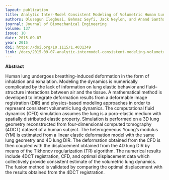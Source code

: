 ```yaml
---
layout: publication
title: Analytic Inter-Model Consistent Modeling of Volumetric Human Lung Dynamics
authors: Olusegun Ilegbusi, Behnaz Seyfi, Jack Neylon, and Anand Santhanam
journal: Journal of Biomechanical Engineering
volume: 137
issue: 10
date: 2015-09-07
year: 2015
doi: https://doi.org/10.1115/1.4031349
link: /docs/2015-09-07-analytic-intermodel-consistent-modeling-volumetric-human-lung-dynamics.pdf
---
```

**Abstract**

Human lung undergoes breathing-induced deformation in the form of inhalation and exhalation. Modeling the dynamics is numerically complicated by the lack of information on lung elastic behavior and fluid–structure interactions between air and the tissue. A mathematical method is developed to integrate deformation results from a deformable image registration (DIR) and physics-based modeling approaches in order to represent consistent volumetric lung dynamics. The computational fluid dynamics (CFD) simulation assumes the lung is a poro-elastic medium with spatially distributed elastic property. Simulation is performed on a 3D lung geometry reconstructed from four-dimensional computed tomography (4DCT) dataset of a human subject. The heterogeneous Young’s modulus (YM) is estimated from a linear elastic deformation model with the same lung geometry and 4D lung DIR. The deformation obtained from the CFD is then coupled with the displacement obtained from the 4D lung DIR by means of the Tikhonov regularization (TR) algorithm. The numerical results include 4DCT registration, CFD, and optimal displacement data which collectively provide consistent estimate of the volumetric lung dynamics. The fusion method is validated by comparing the optimal displacement with the results obtained from the 4DCT registration.
